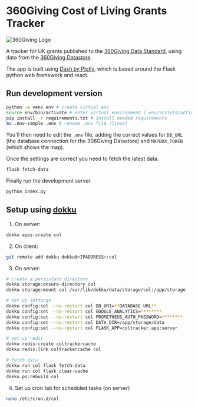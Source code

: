 # 360Giving Cost of Living Grants Tracker

![360Giving Logo](https://www.threesixtygiving.org/wp-content/themes/360giving2020/assets/images/360-logos/360giving-main.svg)

A tracker for UK grants published to the [360Giving Data Standard](http://standard.threesixtygiving.org/),
using data from the [360Giving Datastore](https://www.threesixtygiving.org/data/360giving-datastore/).

The app is built using [Dash by Plotly](https://dash.plotly.com/), which is based around the Flask
python web framework and react.

## Run development version

```sh
python -m venv env # create virtual env
source env/bin/activate # enter virtual environment (`env/Scripts/activate` on windows)
pip install -r requirements.txt # install needed requirements
mv .env-sample .env # rename .env file (linux)
```

You'll then need to edit the `.env` file, adding the correct values for `DB_URL` (the database connection
for the 306Giving Datastore) and `MAPBOX_TOKEN` (which shows the map).

Once the settings are correct you need to fetch the latest data.

```sh
flask fetch-data
```

Finally run the development server

```sh
python index.py
```

## Setup using [dokku](http://dokku.viewdocs.io/dokku/)

1. On server:

```sh
dokku apps:create col
```

2. On client:

```sh
git remote add dokku dokku@<IPADDRESS>:col

```

3. On server:

```sh
# create a persistant directory
dokku storage:ensure-directory col
dokku storage:mount col /var/lib/dokku/data/storage/col:/app/storage

# set up settings
dokku config:set --no-restart col DB_URI=**DATABASE URL**
dokku config:set --no-restart col GOOGLE_ANALYTICS=********
dokku config:set --no-restart col PROMETHEUS_AUTH_PASSWORD=********
dokku config:set --no-restart col DATA_DIR=/app/storage/data
dokku config:set --no-restart col FLASK_APP=coltracker.app:server

# set up redis
dokku redis:create coltrackercache
dokku redis:link coltrackercache col

# fetch data
dokku run col flask fetch-data
dokku run col flask clear-cache
dokku ps:rebuild col
```

4. Set up cron tab for scheduled tasks (on server)

```sh
nano /etc/cron.d/col
```
